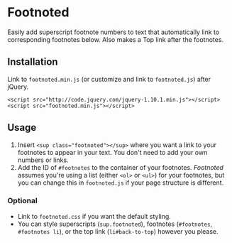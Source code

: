 # Footnoted
Easily add superscript footnote numbers to text that automatically link to corresponding footnotes below. Also makes a Top link after the footnotes.

## Installation
Link to `footnoted.min.js` (or customize and link to `footnoted.js`) after jQuery.

    <script src="http://code.jquery.com/jquery-1.10.1.min.js"></script>
    <script src="footnoted.min.js"></script>

## Usage
1. Insert `<sup class="footnoted"></sup>` where you want a link to your footnotes to appear in your text. You don't need to add your own numbers or links.
2. Add the ID of `#footnotes` to the container of your footnotes. _Footnoted_ assumes you're using a list (either `<ol>` or `<ul>`) for your footnotes, but you can change this in `footnoted.js` if your page structure is different.

### Optional
- Link to `footnoted.css` if you want the default styling.
- You can style superscripts (`sup.footnoted`), footnotes (`#footnotes`, `#footnotes li`), or the top link (`li#back-to-top`) however you please.